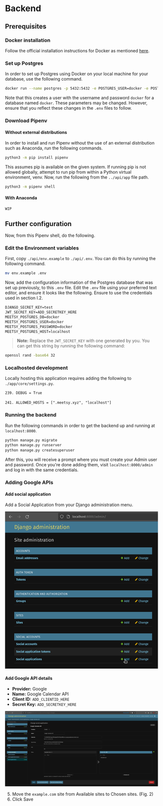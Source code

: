 # Backend

## Prerequisites

### Docker installation
Follow the official installation instructions for Docker as mentioned [here](https://docs.docker.com/desktop/install/linux-install/).

### Set up Postgres
In order to set up Postgres using Docker on your local machine for your database, use the following command.

```sh
docker run --name postgres -p 5432:5432 -e POSTGRES_USER=docker -e POSTGRES_PASSWORD=docker -e POSTGRES_DB=docker -d postgres
```

Note that this creates a user with the username and password `docker` for a database named `docker`. These parameters may be changed. However, ensure that you reflect these changes in the `.env` files to follow.

### Download Pipenv

#### Without external distributions
In order to install and run Pipenv without the use of an external distribution such as Anaconda, run the following commands.

```sh
python3 -m pip install pipenv
```

This assumes pip is available on the given system. If running pip is not allowed globally, attempt to run pip from within a Python virtual environment, venv. Now, run the following from the `../api/app` file path.

```sh
python3 -m pipenv shell
```

#### With Anaconda
`WIP`

## Further configuration
Now, from this Pipenv shell, do the following.

### Edit the Environment variables
First, copy `./api/env.example` to `./api/.env`. You can do this by running the following command.

```sh
mv env.example .env
```

Now, add the configuration information of the Postgres database that was set up previously, to this `.env` file. Edit the `.env` file using your preferred text editor, and ensure it looks like the following. Ensure to use the credentials used in section I.2.

```
DJANGO_SECRET_KEY=test
JWT_SECRET_KEY=ADD_SECRETKEY_HERE
MEETSY_POSTGRES_DB=docker
MEETSY_POSTGRES_USER=docker
MEETSY_POSTGRES_PASSWORD=docker
MEETSY_POSTGRES_HOST=localhost
```

> **Note:** Replace the `JWT_SECRET_KEY` with one generated by you. You can get this string by running the following command:

```sh
openssl rand -base64 32
```

### Localhosted development
Locally hosting this application requires adding the following to `./app/core/settings.py`.

```
239. DEBUG = True

241. ALLOWED_HOSTS = [".meetsy.xyz", "localhost"]
```

### Running the backend
Run the following commands in order to get the backend up and running at `localhost:8000`.

```sh
python manage.py migrate
python manage.py runserver
python manage.py createsuperuser
```

After this, you will receive a prompt where you must create your Admin user and password. Once you're done adding them, visit `localhost:8000/admin` and log in with the same credentials.

### Adding Google APIs

#### Add social application
Add a Social Application from your Django administration menu.

![Follow the cursor.](django.png)

#### Add Google API details

- **Provider:** Google
- **Name:** Google Calendar API
- **Client ID:** `ADD_CLIENTID_HERE`
- **Secret Key:** `ADD_SECRETKEY_HERE`

![Follow the cursor and move the `example.com` site from Available sites to Chosen sites.](googleapi.png)

5. Move the `example.com` site from Available sites to Chosen sites. (Fig. 2)
6. Click Save
